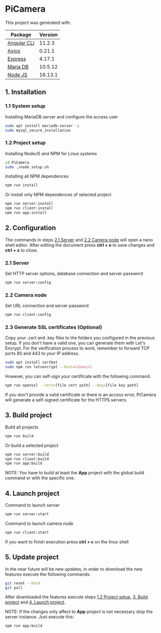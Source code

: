 # **PiCamera**

This project was generated with:

Package                                 | Version
----------------------------------------|--------
[Angular CLI](https://cli.angular.io)   | 11.2.3
[Axios](https://github.com/axios/axios) | 0.21.1
[Express](https://expressjs.com)        | 4.17.1
[Maria DB](https://mariadb.org)         | 10.5.12
[Node JS](https://nodejs.org)           | 16.13.1

## 1. Installation

### 1.1 System setup

Installing MariaDB server and configure the access user

```bash
sudo apt install mariadb-server -y
sudo mysql_secure_installation
```

### 1.2 Project setup

Installing NodeJS and NPM for Linux systems

```bash
cd PiCamera
sudo ./node_setup.sh
```

Installing all NPM dependences
```bash
npm run install
```

Or install only NPM dependences of selected project
```bash
npm run server:install
npm run client:install
npm run app:install
```

## 2. Configuration

The commands in steps [2.1 Server](#2.1-Server) and [2.2 Camera node](#2.2-Camera-node) will open a nano shell editor. After editing the document press **ctrl + o** to save changes and **ctrl + x** to close.

### 2.1 Server

Set HTTP server options, database connection and server password
```bash
npm run server:config
```
### 2.2 Camera node

Set URL connection and server password
```bash
npm run client:config
```

### 2.3 Generate SSL certificates (Optional)

Copy your .cert and .key files to the folders you configured in the previous setup. If you don't have a valid one, you can generate them with Let's Encrypt. For the verification process to work, remember to forward TCP ports 80 and 443 to your IP address.

```bash
sudo apt install certbot
sudo npm run letsencrypt --host=[domain]
```

However, you can self-sign your certificate with the following command.

```bash
npm run openssl --cert=[file cert path] --key=[file key path]
```

If you don't provide a valid certificate or there is an access error, PiCamera will generate a self-signed certificate for the HTTPS servers.

## 3. Build project

Build all projects
```bash
npm run build
```

Or build a selected project
```bash
npm run server:build
npm run client:build
npm run app:build
```

NOTE: You have to build at least the **App** project with the global build command or with the specific one.

## 4. Launch project

Command to launch server
```bash
npm run server:start
```

Command to launch camera node
```bash
npm run client:start
```

If you want to finish execution press **ctrl + c** on the linux shell

## 5. Update project
In the near future will be new updates, in order to download the new features execute the following commands:

```bash
git reset --hard
git pull
```
After downloaded the features execute steps [1.2 Project setup](#1.2-Project-setup), [3. Build project](#3.-Build-project) and [4. Launch project](#4.-Launch-project).

NOTE: If the changes only affect to **App** project is not necessary stop the server instance. Just execute this:

```bash
npm run app:build
```
